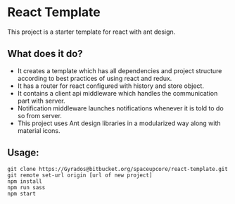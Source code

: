 # React Template

This project is a starter template for react with ant design.

## What does it do?

- It creates a template which has all dependencies and project structure according to best practices of using react and redux.  
- It has a router for react configured with history and store object.  
- It contains a client api middleware which handles the communication part with server.  
- Notification middleware launches notifications whenever it is told to do so from server.  
- This project uses Ant design libraries in a modularized way along with material icons.  


## Usage: 

```
git clone https://Gyrados@bitbucket.org/spaceupcore/react-template.git
git remote set-url origin [url of new project]
npm install
npm run sass
npm start
```



